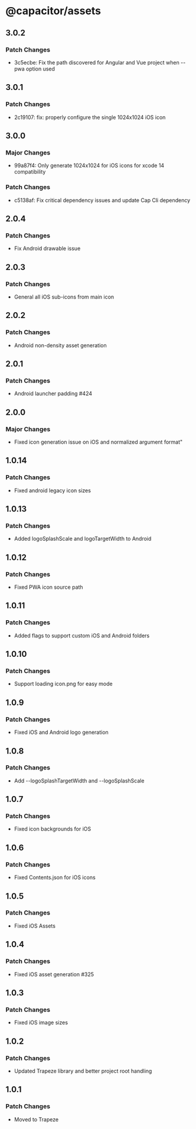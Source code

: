 # @capacitor/assets

## 3.0.2

### Patch Changes

- 3c5ecbe: Fix the path discovered for Angular and Vue project when --pwa option used

## 3.0.1

### Patch Changes

- 2c19107: fix: properly configure the single 1024x1024 iOS icon

## 3.0.0

### Major Changes

- 99a87f4: Only generate 1024x1024 for iOS icons for xcode 14 compatibility

### Patch Changes

- c5138af: Fix critical dependency issues and update Cap Cli dependency

## 2.0.4

### Patch Changes

- Fix Android drawable issue

## 2.0.3

### Patch Changes

- General all iOS sub-icons from main icon

## 2.0.2

### Patch Changes

- Android non-density asset generation

## 2.0.1

### Patch Changes

- Android launcher padding #424

## 2.0.0

### Major Changes

- Fixed icon generation issue on iOS and normalized argument format"

## 1.0.14

### Patch Changes

- Fixed android legacy icon sizes

## 1.0.13

### Patch Changes

- Added logoSplashScale and logoTargetWidth to Android

## 1.0.12

### Patch Changes

- Fixed PWA icon source path

## 1.0.11

### Patch Changes

- Added flags to support custom iOS and Android folders

## 1.0.10

### Patch Changes

- Support loading icon.png for easy mode

## 1.0.9

### Patch Changes

- Fixed iOS and Android logo generation

## 1.0.8

### Patch Changes

- Add --logoSplashTargetWidth and --logoSplashScale

## 1.0.7

### Patch Changes

- Fixed icon backgrounds for iOS

## 1.0.6

### Patch Changes

- Fixed Contents.json for iOS icons

## 1.0.5

### Patch Changes

- Fixed iOS Assets

## 1.0.4

### Patch Changes

- Fixed iOS asset generation #325

## 1.0.3

### Patch Changes

- Fixed iOS image sizes

## 1.0.2

### Patch Changes

- Updated Trapeze library and better project root handling

## 1.0.1

### Patch Changes

- Moved to Trapeze
